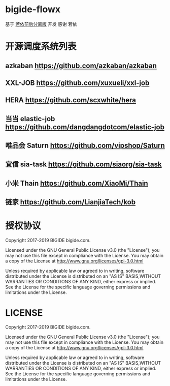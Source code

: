# bigide-flowx

基于 [若依前后分离版](https://gitee.com/y_project/RuoYi-Vue) 开发
感谢 若依
# 开源调度系统列表

## azkaban  https://github.com/azkaban/azkaban
## XXL-JOB  https://github.com/xuxueli/xxl-job
## HERA https://github.com/scxwhite/hera
## 当当 elastic-job https://github.com/dangdangdotcom/elastic-job
## 唯品会 Saturn https://github.com/vipshop/Saturn
## 宜信  sia-task   https://github.com/siaorg/sia-task
## 小米  Thain https://github.com/XiaoMi/Thain
## 链家  https://github.com/LianjiaTech/kob



# 授权协议
Copyright 2017-2019 BIGIDE bigide.com.

Licensed under the GNU General Public License v3.0 (the "License");
you may not use this file except in compliance with the License.
You may obtain a copy of the License at http://www.gnu.org/licenses/gpl-3.0.html

Unless required by applicable law or agreed to in writing, software distributed under the License is distributed on an "AS IS" BASIS,WITHOUT WARRANTIES OR CONDITIONS OF ANY KIND, either express or implied.
See the License for the specific language governing permissions and limitations under the License.


# LICENSE
Copyright 2017-2019 BIGIDE  bigide.com.

Licensed under the GNU General Public License v3.0 (the "License");
you may not use this file except in compliance with the License.
You may obtain a copy of the License at http://www.gnu.org/licenses/gpl-3.0.html

Unless required by applicable law or agreed to in writing, software distributed under the License is distributed on an "AS IS" BASIS,WITHOUT WARRANTIES OR CONDITIONS OF ANY KIND, either express or implied.
See the License for the specific language governing permissions and limitations under the License.
